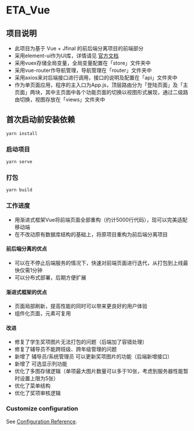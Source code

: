 # ETA_Vue
## 项目说明
 - 此项目为基于 Vue + Jfinal 的前后端分离项目的前端部分
 - 采用element-ui作为UI库，详情请见 [官方文档](https://element.eleme.cn/#/zh-CN/component/quickstart)
 - 采用vuex存储全局变量，全局变量配置在「store」文件夹中
 - 采用vue-router作导航管理，导航管理在「router」文件夹中
 - 采用axios来对后端接口进行调用，接口的说明及配置在「api」文件夹中
 - 作为单页面应用，程序的主入口为App.js，顶层路由分为「登陆页面」及「主页面」两块，其中主页面中各个功能页面的切换以视图形式展现，通过二级路由切换，视图存放在「views」文件夹中
## 首次启动前安装依赖
```
yarn install
```

### 启动项目
```
yarn serve
```

### 打包
```
yarn build
```

### 工作进度
 - 用渐进式框架Vue将前端页面全部重构（约计5000行代码），现可以完美适配移动端
 - 在不改动原有数据库结构的基础上，将原项目重构为前后端分离项目
#### 前后端分离的优点  
 - 可以在不停止后端服务的情况下，快速对前端页面进行迭代，从打包到上线最快仅需1分钟
 - 可以分布式部署，后期方便扩展
#### 渐进式框架的优点  
 - 页面局部刷新，提高性能的同时可以带来更良好的用户体验
 - 组件化页面，元素可复用
#### 改进
 - 修复了学生奖项图片无法打包的问题（后端加了容错处理）
 - 修复了辅导员不能跨班级、跨年级管理的问题
 - 新增了 辅导员/系统管理员 可以更新奖项图片的功能（后端新增接口）
 - 新增了 可选显示列功能
 - 优化了多图存储逻辑（单项最大图片数量可以多于10张，考虑到服务器性能暂时设置上限为5张）
 - 优化了菜单结构
 - 优化了奖项审核逻辑


### Customize configuration
See [Configuration Reference](https://cli.vuejs.org/config/).
